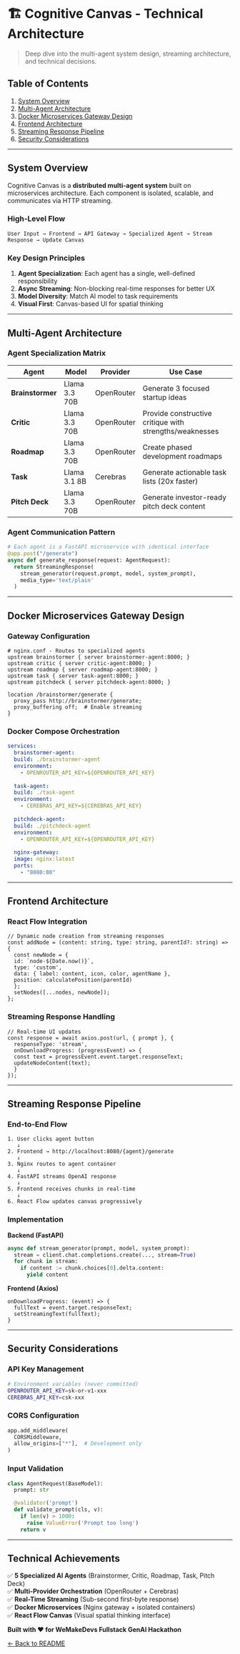 # 🏗️ Cognitive Canvas - Technical Architecture

> Deep dive into the multi-agent system design, streaming architecture, and technical decisions.

## Table of Contents
1. [System Overview](#system-overview)
2. [Multi-Agent Architecture](#multi-agent-architecture)
3. [Docker Microservices Gateway Design](#docker-microservices-gateway-design)
4. [Frontend Architecture](#frontend-architecture)
5. [Streaming Response Pipeline](#streaming-response-pipeline)
6. [Security Considerations](#security-considerations)

---

## System Overview

Cognitive Canvas is a **distributed multi-agent system** built on microservices architecture. Each component is isolated, scalable, and communicates via HTTP streaming.

### High-Level Flow
```
User Input → Frontend → API Gateway → Specialized Agent → Stream Response → Update Canvas
```

### Key Design Principles
1. **Agent Specialization**: Each agent has a single, well-defined responsibility
2. **Async Streaming**: Non-blocking real-time responses for better UX
3. **Model Diversity**: Match AI model to task requirements
4. **Visual First**: Canvas-based UI for spatial thinking

---

## Multi-Agent Architecture

### Agent Specialization Matrix

| Agent | Model | Provider | Use Case |
|-------|-------|----------|----------|
| **Brainstormer** | Llama 3.3 70B | OpenRouter | Generate 3 focused startup ideas |
| **Critic** | Llama 3.3 70B | OpenRouter | Provide constructive critique with strengths/weaknesses |
| **Roadmap** | Llama 3.3 70B | OpenRouter | Create phased development roadmaps |
| **Task** | Llama 3.1 8B | Cerebras | Generate actionable task lists (20x faster) |
| **Pitch Deck** | Llama 3.3 70B | OpenRouter | Generate investor-ready pitch deck content |

### Agent Communication Pattern

```python
# Each agent is a FastAPI microservice with identical interface
@app.post("/generate")
async def generate_response(request: AgentRequest):
  return StreamingResponse(
    stream_generator(request.prompt, model, system_prompt),
    media_type='text/plain'
  )
```

---

## Docker Microservices Gateway Design

### Gateway Configuration

```nginx
# nginx.conf - Routes to specialized agents
upstream brainstormer { server brainstormer-agent:8000; }
upstream critic { server critic-agent:8000; }
upstream roadmap { server roadmap-agent:8000; }
upstream task { server task-agent:8000; }
upstream pitchdeck { server pitchdeck-agent:8000; }

location /brainstormer/generate {
  proxy_pass http://brainstormer/generate;
  proxy_buffering off;  # Enable streaming
}
```

### Docker Compose Orchestration

```yaml
services:
  brainstormer-agent:
  build: ./brainstormer-agent
  environment:
    - OPENROUTER_API_KEY=${OPENROUTER_API_KEY}
  
  task-agent:
  build: ./task-agent
  environment:
    - CEREBRAS_API_KEY=${CEREBRAS_API_KEY}
  
  pitchdeck-agent:
  build: ./pitchdeck-agent
  environment:
    - OPENROUTER_API_KEY=${OPENROUTER_API_KEY}
  
  nginx-gateway:
  image: nginx:latest
  ports:
    - "8080:80"
```

---

## Frontend Architecture

### React Flow Integration

```tsx
// Dynamic node creation from streaming responses
const addNode = (content: string, type: string, parentId?: string) => {
  const newNode = {
  id: `node-${Date.now()}`,
  type: 'custom',
  data: { label: content, icon, color, agentName },
  position: calculatePosition(parentId)
  };
  setNodes([...nodes, newNode]);
};
```

### Streaming Response Handling

```tsx
// Real-time UI updates
const response = await axios.post(url, { prompt }, {
  responseType: 'stream',
  onDownloadProgress: (progressEvent) => {
  const text = progressEvent.event.target.responseText;
  updateNodeContent(text);
  }
});
```

---

## Streaming Response Pipeline

### End-to-End Flow

```
1. User clicks agent button
   ↓
2. Frontend → http://localhost:8080/{agent}/generate
   ↓
3. Nginx routes to agent container
   ↓
4. FastAPI streams OpenAI response
   ↓
5. Frontend receives chunks in real-time
   ↓
6. React Flow updates canvas progressively
```

### Implementation

**Backend (FastAPI)**
```python
async def stream_generator(prompt, model, system_prompt):
  stream = client.chat.completions.create(..., stream=True)
  for chunk in stream:
    if content := chunk.choices[0].delta.content:
      yield content
```

**Frontend (Axios)**
```tsx
onDownloadProgress: (event) => {
  fullText = event.target.responseText;
  setStreamingText(fullText);
}
```

---

## Security Considerations

### API Key Management
```bash
# Environment variables (never committed)
OPENROUTER_API_KEY=sk-or-v1-xxx
CEREBRAS_API_KEY=csk-xxx
```

### CORS Configuration
```python
app.add_middleware(
  CORSMiddleware,
  allow_origins=["*"],  # Development only
)
```

### Input Validation
```python
class AgentRequest(BaseModel):
  prompt: str

  @validator('prompt')
  def validate_prompt(cls, v):
    if len(v) > 1000:
      raise ValueError('Prompt too long')
    return v
```

---

## Technical Achievements

✅ **5 Specialized AI Agents** (Brainstormer, Critic, Roadmap, Task, Pitch Deck)  
✅ **Multi-Provider Orchestration** (OpenRouter + Cerebras)  
✅ **Real-Time Streaming** (Sub-second first-byte response)  
✅ **Docker Microservices** (Nginx gateway + isolated containers)  
✅ **React Flow Canvas** (Visual spatial thinking interface)

**Built with ❤️ for WeMakeDevs Fullstack GenAI Hackathon**

[← Back to README](./README.md)
